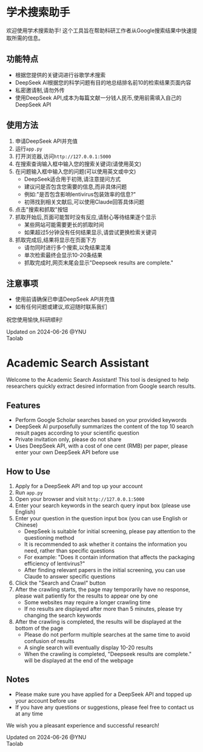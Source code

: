 # 学术搜索助手

欢迎使用学术搜索助手! 这个工具旨在帮助科研工作者从Google搜索结果中快速提取所需的信息。

## 功能特点

- 根据您提供的关键词进行谷歌学术搜索
- DeepSeek AI根据您的科学问题有目的地总结排名前10的检索结果页面内容
- 私密邀请制,请勿外传
- 使用DeepSeek API,成本为每篇文献一分钱人民币,使用前需填入自己的DeepSeek API

## 使用方法

1. 申请DeepSeek API并充值
2. 运行`app.py`
3. 打开浏览器,访问`http://127.0.0.1:5000`
4. 在搜索查询输入框中输入您的搜索关键词(请使用英文)
5. 在问题输入框中输入您的问题(可以使用英文或中文)
   - DeepSeek适合用于初筛,请注意提问方式
   - 建议问是否包含您需要的信息,而非具体问题
   - 例如:"是否包含影响lentivirus包装效率的信息?" 
   - 初筛找到相关文献后,可以使用Claude回答具体问题
6. 点击"搜索和抓取"按钮
7. 抓取开始后,页面可能暂时没有反应,请耐心等待结果逐个显示
   - 某些网站可能需要更长的抓取时间
   - 如果超过5分钟没有任何结果显示,请尝试更换检索关键词
8. 抓取完成后,结果将显示在页面下方
   - 请勿同时进行多个搜索,以免结果混淆
   - 单次检索最终会显示10-20条结果
   - 抓取完成时,网页末尾会显示"Deepseek results are complete."

## 注意事项

- 使用前请确保已申请DeepSeek API并充值
- 如有任何问题或建议,欢迎随时联系我们

祝您使用愉快,科研顺利!

Updated on 2024-06-26 @YNU  
Taolab


# Academic Search Assistant

Welcome to the Academic Search Assistant! This tool is designed to help researchers quickly extract desired information from Google search results.

## Features

- Perform Google Scholar searches based on your provided keywords
- DeepSeek AI purposefully summarizes the content of the top 10 search result pages according to your scientific question
- Private invitation only, please do not share
- Uses DeepSeek API, with a cost of one cent (RMB) per paper, please enter your own DeepSeek API before use

## How to Use

1. Apply for a DeepSeek API and top up your account
2. Run `app.py`
3. Open your browser and visit `http://127.0.0.1:5000`
4. Enter your search keywords in the search query input box (please use English)
5. Enter your question in the question input box (you can use English or Chinese)
   - DeepSeek is suitable for initial screening, please pay attention to the questioning method
   - It is recommended to ask whether it contains the information you need, rather than specific questions
   - For example: "Does it contain information that affects the packaging efficiency of lentivirus?"
   - After finding relevant papers in the initial screening, you can use Claude to answer specific questions
6. Click the "Search and Crawl" button
7. After the crawling starts, the page may temporarily have no response, please wait patiently for the results to appear one by one
   - Some websites may require a longer crawling time
   - If no results are displayed after more than 5 minutes, please try changing the search keywords
8. After the crawling is completed, the results will be displayed at the bottom of the page
   - Please do not perform multiple searches at the same time to avoid confusion of results
   - A single search will eventually display 10-20 results
   - When the crawling is completed, "Deepseek results are complete." will be displayed at the end of the webpage

## Notes

- Please make sure you have applied for a DeepSeek API and topped up your account before use
- If you have any questions or suggestions, please feel free to contact us at any time

We wish you a pleasant experience and successful research!

Updated on 2024-06-26 @YNU  
Taolab
